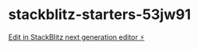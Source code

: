 # stackblitz-starters-53jw91

[Edit in StackBlitz next generation editor ⚡️](https://stackblitz.com/~/github.com/Zikichanka/stackblitz-starters-53jw91)